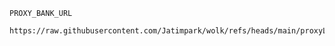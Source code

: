 ````
PROXY_BANK_URL
````

````
https://raw.githubusercontent.com/Jatimpark/wolk/refs/heads/main/proxyList.txt
````
